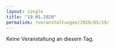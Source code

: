 ```yaml
---
layout: single
title: "19.05.2020"
permalink: /veranstaltungen/2020/05/19/
---
```


Keine Veranstaltung an diesem Tag.
